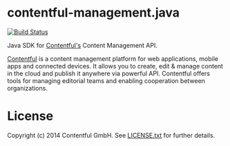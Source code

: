 contentful-management.java
===============

[![Build Status](https://travis-ci.org/contentful/contentful-management.java.svg)](https://travis-ci.org/contentful/contentful-management.java/builds#)

Java SDK for [Contentful's][1] Content Management API.

[Contentful][1] is a content management platform for web applications, mobile apps and connected devices. It allows you to create, edit & manage content in the cloud and publish it anywhere via powerful API. Contentful offers tools for managing editorial teams and enabling cooperation between organizations.

License
=======

Copyright (c) 2014 Contentful GmbH. See [LICENSE.txt][2] for further details.


 [1]: https://www.contentful.com
 [2]: https://todo-license.com
